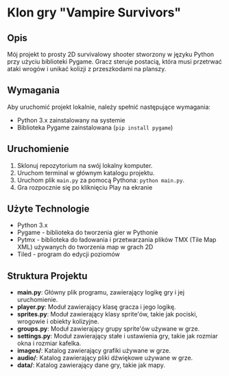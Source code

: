 # Klon gry "Vampire Survivors"

## Opis
Mój projekt to prosty 2D survivalowy shooter stworzony w języku Python przy użyciu biblioteki Pygame. Gracz steruje postacią, która musi przetrwać ataki wrogów i unikać kolizji z przeszkodami na planszy.

## Wymagania
Aby uruchomić projekt lokalnie, należy spełnić następujące wymagania:
- Python 3.x zainstalowany na systemie
- Biblioteka Pygame zainstalowana (`pip install pygame`)

## Uruchomienie
1. Sklonuj repozytorium na swój lokalny komputer.
2. Uruchom terminal w głównym katalogu projektu.
3. Uruchom plik `main.py` za pomocą Pythona: `python main.py`.
4. Gra rozpocznie się po kliknięciu Play na ekranie

## Użyte Technologie
- Python 3.x
- Pygame - biblioteka do tworzenia gier w Pythonie
- Pytmx - biblioteka do ładowania i przetwarzania plików TMX (Tile Map XML) używanych do tworzenia map w grach 2D
- Tiled - program do edycji poziomów

## Struktura Projektu
- **main.py**: Główny plik programu, zawierający logikę gry i jej uruchomienie.
- **player.py**: Moduł zawierający klasę gracza i jego logikę.
- **sprites.py**: Moduł zawierający klasy sprite'ów, takie jak pociski, wrogowie i obiekty kolizyjne.
- **groups.py**: Moduł zawierający grupy sprite'ów używane w grze.
- **settings.py**: Moduł zawierający stałe i ustawienia gry, takie jak rozmiar okna i rozmiar kafelka.
- **images/**: Katalog zawierający grafiki używane w grze.
- **audio/**: Katalog zawierający pliki dźwiękowe używane w grze.
- **data/**: Katalog zawierający dane gry, takie jak mapy.
